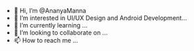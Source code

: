 - 👋 Hi, I’m @AnanyaManna
- 👀 I’m interested in UI/UX Design and Android Development...
- 🌱 I’m currently learning ...
- 💞️ I’m looking to collaborate on ...
- 📫 How to reach me ...

<!---
AnanyaManna/AnanyaManna is a ✨ special ✨ repository because its `README.md` (this file) appears on your GitHub profile.
You can click the Preview link to take a look at your changes.
--->
